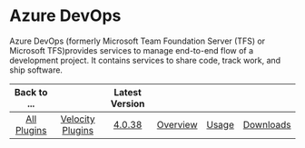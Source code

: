 
# Azure DevOps

Azure DevOps (formerly Microsoft Team Foundation Server (TFS) or Microsoft TFS)provides services to manage end-to-end flow of a development project. It contains services to share code, track work, and ship software.

|Back to ...||Latest Version||||
| :---: | :---: | :---: | :---: | :---: | :---: |
|[All Plugins](../../index.md)|[Velocity Plugins](../README.md)|[4.0.38](https://raw.githubusercontent.com/UrbanCode/IBM-UCV-PLUGINS/main/files/ucv-ext-azure/ucv-ext-azure-4.0.38.tar.7z.001)|[Overview](overview.md)|[Usage](usage.md)|[Downloads](downloads.md)|
